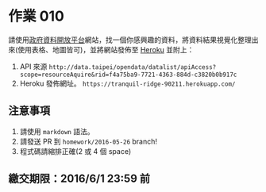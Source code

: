 # 作業 010

請使用[政府資料開放平台](http://data.gov.tw/)網站，找一個你感興趣的資料，將資料結果視覺化整理出來(使用表格、地圖皆可)，並將網站發佈至 [Heroku](https://heroku.com/) 並附上：

1. API 來源
```http://data.taipei/opendata/datalist/apiAccess?scope=resourceAquire&rid=f4a75ba9-7721-4363-884d-c3820b0b917c```
2. Heroku 發佈網址。
```https://tranquil-ridge-90211.herokuapp.com/```


## 注意事項

1. 請使用 `markdown` 語法。
2. 請發送 PR 到 `homework/2016-05-26` branch!
3. 程式碼請縮排正確(2 或 4 個 space)

## 繳交期限：2016/6/1 23:59 前
